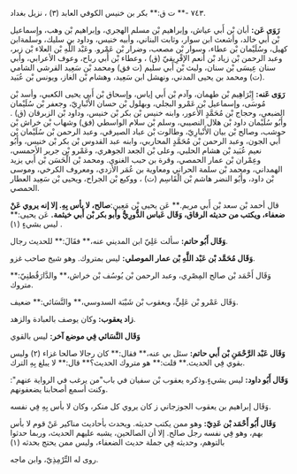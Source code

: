 ٧٤٣ -** ت ق:** بكر بن خنيس الكوفي العابد (٣) ، نزيل بغداد.

**رَوَى عَن:** أبان بْن أَبي عياش، وإبراهيم بْن مسلم الهجري، وإبراهيم بْن وهب، وإِسماعيل بْن أَبي خالد، وأشعث ابن سوار، وثابت البناني، وأبيه خنيس، وداود بن سليك، وسلمةابن كهيل، وسُلَيْمان بْن عطاء، وسوار بْن مصعب، وضرار بْن عَمْرو. وعَبْد اللَّهِ بْن العلاء بْن زبر، وعبد الرحمن بْن زياد بْن أنعم الإفْرِيقيّ (ق) ، وعطاء بْن أَبي رباح، وعوف الأعرابي، وأبي سنان عِيسَى بْن سنان، وليث بْن أَبي سليم (ت فق) ومحمد بْن سَعِيد القرشي الشامي (ت) ومحمد بن يحيى المدني، ونهشل ابن سَعِيد، وهشام بْن الغاز، ويونس بْن عُبَيد.

**رَوَى عَنه:** إِبْرَاهِيم بْن طهمان، وآدم بْن أَبي إياس، وإسحاق بْن أَبي يحيى الكعبي، وأسد بْن مُوسَى، وإسماعيل بْن عَمْرو البجلي، وبهلول بْن حسان الأَنْبارِيّ، وجعفر بْن سُلَيْمان الضبعي، وحجاج بْن مُحَمَّدٍ الأَعور، وابنه خنيس بْن بكر بْن خنيس، وداود بْن الزبرقان (ق) . وأَبُو سُلَيْمان داود بْن هلال النصيبي، وسلم بْن سلام الواسطي (فق) وشهاب بْن خراش بْن حوشب، وصالح بْن بيان الأَنْبارِيّ، وطالوت بْن عباد الصيرفي، وعبد الرحمن بْن سُلَيْمان بْن أَبي الجون، وعبد الرحمن بْن مُحَمَّدٍ المحاربي، وابنه عبد القدوس بْن بكر بْن خنيس، وأَبُو نعيم عُبَيد بْن هشام الحلبي، وعلى بْن الجعد الجوهري، وعَمْرو بْن جرير الأحمسي، وعِمْران بْن عمار الحمصي، وقرة بن حبب الغنوي. ومحمد بْن الْحَسَن بْن أَبي يزيد الهمداني، ومحمد بْن سلمة الحراني ومعاوية بن عُمَر الأزدي، ومعروف الكرخي، وموسى بْن داود، وأَبُو النضر هاشم بْن الْقَاسِم (ت) ، ووكيع بْن الجراح، ويحيى بْن سَعِيد العطار الحمصي.

قال أحمد بْن سعد بْن أَبي مريم.** عَن يحيى بْن مَعِين:**صالح، لا بأس بِهِ. إلا إنه يروي عَنْ ضعفاء، ويكتب من حديثه الرقاق، وَقَال عَباس الدُّورِيُّ وأبو بكر بْن أَبي خيثمة.** عَن يحيى:** ليس بشيءٍ (١) .

**وَقَال أَبُو حاتم:** سألت عَلِيّ ابن المديني عنه،** فقَالَ:** للحديث رجال.

**وَقَال مُحَمَّد بْن عَبْد اللَّهِ بْن عمار الموصلي:** ليس بمتروك. وهو شيخ صاحب غزو.

وَقَال أَحْمَد بْن صالح المِصْرِي، وعبد الرحمن بْن يُوسُف بْن خراش،** والدَّارَقُطنِيّ:** متروك.

وَقَال عَمْرو بْن عَلِيٍّ، ويعقوب بْن شَيْبَة السدوسي،** والنَّسَائي:** ضعيف.

**زاد يعقوب:** وكان يوصف بالعبادة والزهد.

**وَقَال النَّسَائي فِي موضع آخر:** ليس بالقوي

**وَقَال عَبْد الرَّحْمَنِ بْن أَبي حاتم:** سئل بي عنه،** فقال:** كان رجالا صالحا غزاء (٢) وليس بقوي فِي الحديث.** قلت:** هو متروك الحديث؟** قال:** لا يبلغ بِهِ الترك.

**وَقَال أَبُو داود:** ليس بشيءٍ.وذكره يعقوب بْن سفيان في باب"من يرغب في الرواية عنهم": وكنت أسمع أصحابنا يضعفونهم.

وَقَال إبراهيم بن يعقوب الجوزجاني ز كان يروي كل منكر، وكان لا بأس بِهِ فِي نفسه.

**وَقَال أَبُو أَحْمَد بْن عَدِيّ:** وهو ممن يكتب حديثه. ويحدث بأحاديث مناكير عَنْ قوم لا بأس بهم، وهو فِي نفسه رجل صالح. إلا أن الصالحين، يشبه عليهم الحديث، وربما حدثوا بالتوهم، وحديثه فِي جملة حديث الضعفاء، وليس ممن يحتج بحدثه (١)

روى له التِّرْمِذِيّ، وابن ماجه.